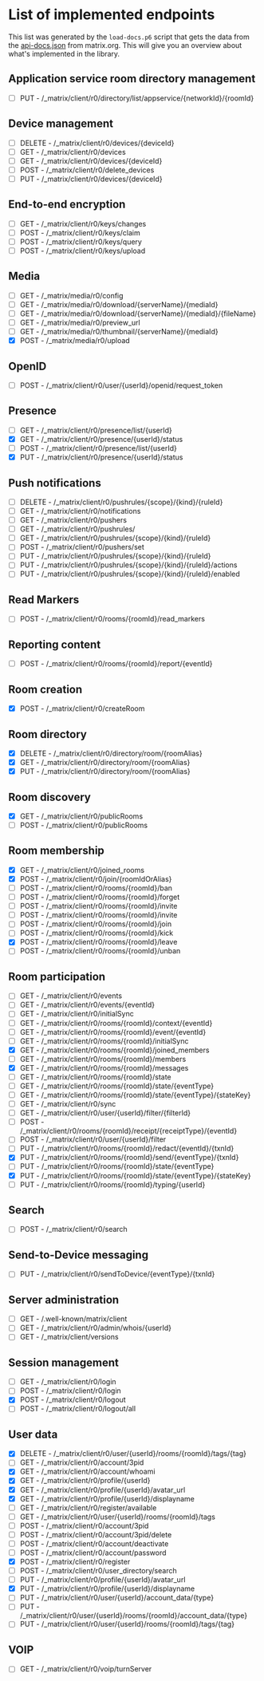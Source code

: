# List of implemented endpoints

This list was generated by the `load-docs.p6` script that gets the data
from the [api-docs.json](https://matrix.org/docs/api/client-server/json/api-docs.json)
from matrix.org. This will give you an overview about what's implemented in the library.

## Application service room directory management

- [ ] PUT - /_matrix/client/r0/directory/list/appservice/{networkId}/{roomId}

## Device management

- [ ] DELETE - /_matrix/client/r0/devices/{deviceId}
- [ ] GET - /_matrix/client/r0/devices
- [ ] GET - /_matrix/client/r0/devices/{deviceId}
- [ ] POST - /_matrix/client/r0/delete_devices
- [ ] PUT - /_matrix/client/r0/devices/{deviceId}

## End-to-end encryption

- [ ] GET - /_matrix/client/r0/keys/changes
- [ ] POST - /_matrix/client/r0/keys/claim
- [ ] POST - /_matrix/client/r0/keys/query
- [ ] POST - /_matrix/client/r0/keys/upload

## Media

- [ ] GET - /_matrix/media/r0/config
- [ ] GET - /_matrix/media/r0/download/{serverName}/{mediaId}
- [ ] GET - /_matrix/media/r0/download/{serverName}/{mediaId}/{fileName}
- [ ] GET - /_matrix/media/r0/preview_url
- [ ] GET - /_matrix/media/r0/thumbnail/{serverName}/{mediaId}
- [X] POST - /_matrix/media/r0/upload

## OpenID

- [ ] POST - /_matrix/client/r0/user/{userId}/openid/request_token

## Presence

- [ ] GET - /_matrix/client/r0/presence/list/{userId}
- [X] GET - /_matrix/client/r0/presence/{userId}/status
- [ ] POST - /_matrix/client/r0/presence/list/{userId}
- [X] PUT - /_matrix/client/r0/presence/{userId}/status

## Push notifications

- [ ] DELETE - /_matrix/client/r0/pushrules/{scope}/{kind}/{ruleId}
- [ ] GET - /_matrix/client/r0/notifications
- [ ] GET - /_matrix/client/r0/pushers
- [ ] GET - /_matrix/client/r0/pushrules/
- [ ] GET - /_matrix/client/r0/pushrules/{scope}/{kind}/{ruleId}
- [ ] POST - /_matrix/client/r0/pushers/set
- [ ] PUT - /_matrix/client/r0/pushrules/{scope}/{kind}/{ruleId}
- [ ] PUT - /_matrix/client/r0/pushrules/{scope}/{kind}/{ruleId}/actions
- [ ] PUT - /_matrix/client/r0/pushrules/{scope}/{kind}/{ruleId}/enabled

## Read Markers

- [ ] POST - /_matrix/client/r0/rooms/{roomId}/read_markers

## Reporting content

- [ ] POST - /_matrix/client/r0/rooms/{roomId}/report/{eventId}

## Room creation

- [X] POST - /_matrix/client/r0/createRoom

## Room directory

- [X] DELETE - /_matrix/client/r0/directory/room/{roomAlias}
- [X] GET - /_matrix/client/r0/directory/room/{roomAlias}
- [X] PUT - /_matrix/client/r0/directory/room/{roomAlias}

## Room discovery

- [X] GET - /_matrix/client/r0/publicRooms
- [ ] POST - /_matrix/client/r0/publicRooms

## Room membership

- [X] GET - /_matrix/client/r0/joined_rooms
- [X] POST - /_matrix/client/r0/join/{roomIdOrAlias}
- [ ] POST - /_matrix/client/r0/rooms/{roomId}/ban
- [ ] POST - /_matrix/client/r0/rooms/{roomId}/forget
- [ ] POST - /_matrix/client/r0/rooms/{roomId}/invite
- [ ] POST - /_matrix/client/r0/rooms/{roomId}/invite
- [ ] POST - /_matrix/client/r0/rooms/{roomId}/join
- [ ] POST - /_matrix/client/r0/rooms/{roomId}/kick
- [X] POST - /_matrix/client/r0/rooms/{roomId}/leave
- [ ] POST - /_matrix/client/r0/rooms/{roomId}/unban

## Room participation

- [ ] GET - /_matrix/client/r0/events
- [ ] GET - /_matrix/client/r0/events/{eventId}
- [ ] GET - /_matrix/client/r0/initialSync
- [ ] GET - /_matrix/client/r0/rooms/{roomId}/context/{eventId}
- [ ] GET - /_matrix/client/r0/rooms/{roomId}/event/{eventId}
- [ ] GET - /_matrix/client/r0/rooms/{roomId}/initialSync
- [X] GET - /_matrix/client/r0/rooms/{roomId}/joined_members
- [ ] GET - /_matrix/client/r0/rooms/{roomId}/members
- [X] GET - /_matrix/client/r0/rooms/{roomId}/messages
- [ ] GET - /_matrix/client/r0/rooms/{roomId}/state
- [ ] GET - /_matrix/client/r0/rooms/{roomId}/state/{eventType}
- [ ] GET - /_matrix/client/r0/rooms/{roomId}/state/{eventType}/{stateKey}
- [ ] GET - /_matrix/client/r0/sync
- [ ] GET - /_matrix/client/r0/user/{userId}/filter/{filterId}
- [ ] POST - /_matrix/client/r0/rooms/{roomId}/receipt/{receiptType}/{eventId}
- [ ] POST - /_matrix/client/r0/user/{userId}/filter
- [ ] PUT - /_matrix/client/r0/rooms/{roomId}/redact/{eventId}/{txnId}
- [X] PUT - /_matrix/client/r0/rooms/{roomId}/send/{eventType}/{txnId}
- [ ] PUT - /_matrix/client/r0/rooms/{roomId}/state/{eventType}
- [X] PUT - /_matrix/client/r0/rooms/{roomId}/state/{eventType}/{stateKey}
- [ ] PUT - /_matrix/client/r0/rooms/{roomId}/typing/{userId}

## Search

- [ ] POST - /_matrix/client/r0/search

## Send-to-Device messaging

- [ ] PUT - /_matrix/client/r0/sendToDevice/{eventType}/{txnId}

## Server administration

- [ ] GET - /.well-known/matrix/client
- [ ] GET - /_matrix/client/r0/admin/whois/{userId}
- [ ] GET - /_matrix/client/versions

## Session management

- [ ] GET - /_matrix/client/r0/login
- [ ] POST - /_matrix/client/r0/login
- [X] POST - /_matrix/client/r0/logout
- [ ] POST - /_matrix/client/r0/logout/all

## User data

- [X] DELETE - /_matrix/client/r0/user/{userId}/rooms/{roomId}/tags/{tag}
- [ ] GET - /_matrix/client/r0/account/3pid
- [X] GET - /_matrix/client/r0/account/whoami
- [X] GET - /_matrix/client/r0/profile/{userId}
- [X] GET - /_matrix/client/r0/profile/{userId}/avatar_url
- [X] GET - /_matrix/client/r0/profile/{userId}/displayname
- [ ] GET - /_matrix/client/r0/register/available
- [ ] GET - /_matrix/client/r0/user/{userId}/rooms/{roomId}/tags
- [ ] POST - /_matrix/client/r0/account/3pid
- [ ] POST - /_matrix/client/r0/account/3pid/delete
- [ ] POST - /_matrix/client/r0/account/deactivate
- [ ] POST - /_matrix/client/r0/account/password
- [X] POST - /_matrix/client/r0/register
- [ ] POST - /_matrix/client/r0/user_directory/search
- [ ] PUT - /_matrix/client/r0/profile/{userId}/avatar_url
- [X] PUT - /_matrix/client/r0/profile/{userId}/displayname
- [ ] PUT - /_matrix/client/r0/user/{userId}/account_data/{type}
- [ ] PUT - /_matrix/client/r0/user/{userId}/rooms/{roomId}/account_data/{type}
- [ ] PUT - /_matrix/client/r0/user/{userId}/rooms/{roomId}/tags/{tag}

## VOIP

- [ ] GET - /_matrix/client/r0/voip/turnServer

